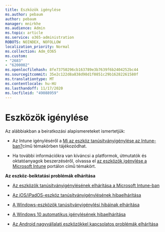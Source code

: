 ```yaml
---
title: Eszközök igénylése
ms.author: pebaum
author: pebaum
manager: mnirkhe
ms.audience: Admin
ms.topic: article
ms.service: o365-administration
ROBOTS: NOINDEX, NOFOLLOW
localization_priority: Normal
ms.collection: Adm_O365
ms.custom:
- "2683"
- "6200002"
ms.openlocfilehash: 8fe73750296cb163789e3b7639f6b2404252bc44
ms.sourcegitcommit: 35e2c122d8a838d98d1f0851c29b16282261580f
ms.translationtype: MT
ms.contentlocale: hu-HU
ms.lasthandoff: 11/17/2020
ms.locfileid: "49088959"
---
```

# <a name="how-to-enroll-devices"></a>Eszközök igénylése

Az alábbiakban a beiratkozási alapismereteket ismertetjük:

- Az Intune igényléséről a [Mi az eszköz tanúsítványigénylése az Intune-ban?](https://docs.microsoft.com/mem/intune/enrollment/device-enrollment)című témakörben tájékozódhat.

- Ha további információkra van kíváncsi a platformok, útmutatók és oktatóanyagok beszerzéséről, olvassa el [az eszközök igénylése a Microsoft Intune](https://docs.microsoft.com/mem/intune/enrollment/) portálon című témakört.

**Az eszköz-beiktatási problémák elhárítása**

- [Az eszközök tanúsítványigénylésének elhárítása a Microsoft Intune-ban](https://docs.microsoft.com/mem/intune/enrollment/troubleshoot-device-enrollment-in-intune)

- [Az iOS/iPadOS-eszköz tanúsítványigénylésének hibaelhárítása](https://docs.microsoft.com/mem/intune/enrollment/troubleshoot-ios-enrollment-errors)

- [A Windows-eszközök tanúsítványigénylési hibáinak elhárítása](https://docs.microsoft.com/mem/intune/enrollment/troubleshoot-windows-enrollment-errors)

- [A Windows 10 automatikus igénylésének hibaelhárítása](https://docs.microsoft.com/mem/intune/enrollment/troubleshoot-windows-auto-enrollment)

- [Az Android nagyvállalati eszközökkel kapcsolatos problémák elhárítása](https://docs.microsoft.com/mem/intune/enrollment/troubleshoot-android-enrollment)


